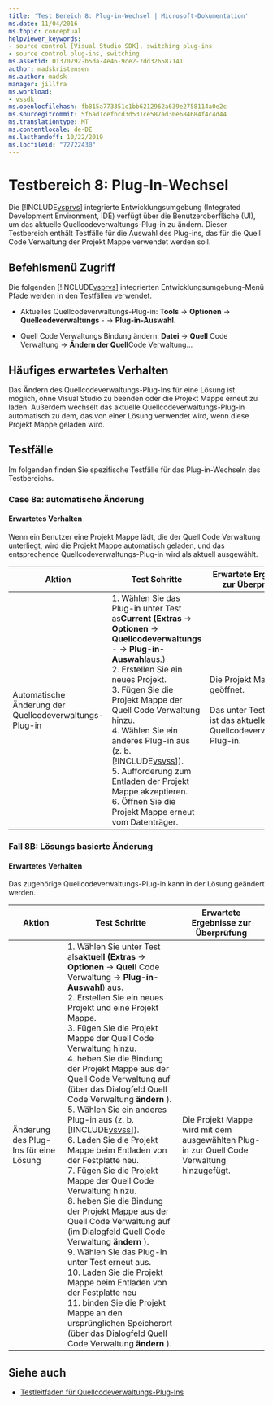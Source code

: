 ```yaml
---
title: 'Test Bereich 8: Plug-in-Wechsel | Microsoft-Dokumentation'
ms.date: 11/04/2016
ms.topic: conceptual
helpviewer_keywords:
- source control [Visual Studio SDK], switching plug-ins
- source control plug-ins, switching
ms.assetid: 01370792-b5da-4e46-9ce2-7dd326587141
author: madskristensen
ms.author: madsk
manager: jillfra
ms.workload:
- vssdk
ms.openlocfilehash: fb815a773351c1bb6212962a639e2758114a0e2c
ms.sourcegitcommit: 5f6ad1cefbcd3d531ce587ad30e684684f4c4d44
ms.translationtype: MT
ms.contentlocale: de-DE
ms.lasthandoff: 10/22/2019
ms.locfileid: "72722430"
---
```

# <a name="test-area-8-plug-in-switching"></a>Testbereich 8: Plug-In-Wechsel
Die [!INCLUDE[vsprvs](../../code-quality/includes/vsprvs_md.md)] integrierte Entwicklungsumgebung (Integrated Development Environment, IDE) verfügt über die Benutzeroberfläche (UI), um das aktuelle Quellcodeverwaltungs-Plug-in zu ändern. Dieser Testbereich enthält Testfälle für die Auswahl des Plug-ins, das für die Quell Code Verwaltung der Projekt Mappe verwendet werden soll.

## <a name="command-menu-access"></a>Befehlsmenü Zugriff
 Die folgenden [!INCLUDE[vsprvs](../../code-quality/includes/vsprvs_md.md)] integrierten Entwicklungsumgebung-Menü Pfade werden in den Testfällen verwendet.

- Aktuelles Quellcodeverwaltungs-Plug-in: **Tools**  -> **Optionen**  -> **Quellcodeverwaltungs** - -> **Plug-in-Auswahl**.

- Quell Code Verwaltungs Bindung ändern: **Datei**  -> **Quell** Code Verwaltung  -> **Ändern der Quell**Code Verwaltung...

## <a name="common-expected-behavior"></a>Häufiges erwartetes Verhalten
 Das Ändern des Quellcodeverwaltungs-Plug-Ins für eine Lösung ist möglich, ohne Visual Studio zu beenden oder die Projekt Mappe erneut zu laden. Außerdem wechselt das aktuelle Quellcodeverwaltungs-Plug-in automatisch zu dem, das von einer Lösung verwendet wird, wenn diese Projekt Mappe geladen wird.

## <a name="test-cases"></a>Testfälle
 Im folgenden finden Sie spezifische Testfälle für das Plug-in-Wechseln des Testbereichs.

### <a name="case-8a-automatic-change"></a>Case 8a: automatische Änderung

#### <a name="expected-behavior"></a>Erwartetes Verhalten
 Wenn ein Benutzer eine Projekt Mappe lädt, die der Quell Code Verwaltung unterliegt, wird die Projekt Mappe automatisch geladen, und das entsprechende Quellcodeverwaltungs-Plug-in wird als aktuell ausgewählt.

| Aktion | Test Schritte | Erwartete Ergebnisse zur Überprüfung |
| - | - | - |
| Automatische Änderung der Quellcodeverwaltungs-Plug-in | 1. Wählen Sie das Plug-in unter Test as**Current (Extras**  -> **Optionen**  -> **Quellcodeverwaltungs** - -> **Plug-in-Auswahl**aus.)<br />2. Erstellen Sie ein neues Projekt.<br />3. Fügen Sie die Projekt Mappe der Quell Code Verwaltung hinzu.<br />4. Wählen Sie ein anderes Plug-in aus (z. b. [!INCLUDE[vsvss](../../extensibility/includes/vsvss_md.md)]).<br />5. Aufforderung zum Entladen der Projekt Mappe akzeptieren.<br />6. Öffnen Sie die Projekt Mappe erneut vom Datenträger. | Die Projekt Mappe wird geöffnet.<br /><br /> Das unter Test-Plug-in ist das aktuelle Quellcodeverwaltungs-Plug-in. |

### <a name="case-8b-solution-based-change"></a>Fall 8B: Lösungs basierte Änderung

#### <a name="expected-behavior"></a>Erwartetes Verhalten
 Das zugehörige Quellcodeverwaltungs-Plug-in kann in der Lösung geändert werden.

| Aktion | Test Schritte | Erwartete Ergebnisse zur Überprüfung |
|----------------------------------| - | - |
| Änderung des Plug-Ins für eine Lösung | 1. Wählen Sie unter Test als**aktuell (Extras**  -> **Optionen**  -> **Quell** Code Verwaltung  -> **Plug-in-Auswahl**) aus.<br />2. Erstellen Sie ein neues Projekt und eine Projekt Mappe.<br />3. Fügen Sie die Projekt Mappe der Quell Code Verwaltung hinzu.<br />4. heben Sie die Bindung der Projekt Mappe aus der Quell Code Verwaltung auf (über das Dialogfeld Quell Code Verwaltung **ändern** ).<br />5. Wählen Sie ein anderes Plug-in aus (z. b. [!INCLUDE[vsvss](../../extensibility/includes/vsvss_md.md)]).<br />6. Laden Sie die Projekt Mappe beim Entladen von der Festplatte neu.<br />7. Fügen Sie die Projekt Mappe der Quell Code Verwaltung hinzu.<br />8. heben Sie die Bindung der Projekt Mappe aus der Quell Code Verwaltung auf (im Dialogfeld Quell Code Verwaltung **ändern** ).<br />9. Wählen Sie das Plug-in unter Test erneut aus.<br />10. Laden Sie die Projekt Mappe beim Entladen von der Festplatte neu<br />11. binden Sie die Projekt Mappe an den ursprünglichen Speicherort (über das Dialogfeld Quell Code Verwaltung **ändern** ). | Die Projekt Mappe wird mit dem ausgewählten Plug-in zur Quell Code Verwaltung hinzugefügt. |

## <a name="see-also"></a>Siehe auch
- [Testleitfaden für Quellcodeverwaltungs-Plug-Ins](../../extensibility/internals/test-guide-for-source-control-plug-ins.md)